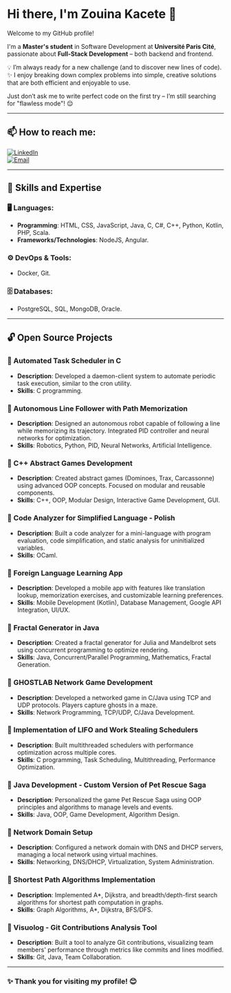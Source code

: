 # Hi there, I'm Zouina Kacete 👋

Welcome to my GitHub profile!

I'm a **Master's student** in Software Development at **Université Paris Cité**, passionate about **Full-Stack Development** – both backend and frontend.  

💡 I’m always ready for a new challenge (and to discover new lines of code).  
✨ I enjoy breaking down complex problems into simple, creative solutions that are both efficient and enjoyable to use.  

Just don’t ask me to write perfect code on the first try – I’m still searching for "flawless mode"! 😌  

---

## 📫 How to reach me:
[![LinkedIn](https://img.shields.io/badge/LinkedIn-Profile-blue?logo=linkedin)](https://www.linkedin.com/in/zouina-kacete)  
[![Email](https://img.shields.io/badge/Email-kacetezouina@outlook.fr-red)](mailto:kacetezouina@outlook.fr)

---

## 🌟 Skills and Expertise

### 🖥️ Languages:
- **Programming**: HTML, CSS, JavaScript, Java, C, C#, C++, Python, Kotlin, PHP, Scala.
- **Frameworks/Technologies**: NodeJS, Angular.

### ⚙️ DevOps & Tools:
- Docker, Git.

### 🗄️ Databases:
- PostgreSQL, SQL, MongoDB, Oracle.

---

## 🔓 Open Source Projects

### 📌 Automated Task Scheduler in C  
- **Description**: Developed a daemon-client system to automate periodic task execution, similar to the cron utility.  
- **Skills**: C programming.  

### 📌 Autonomous Line Follower with Path Memorization  
- **Description**: Designed an autonomous robot capable of following a line while memorizing its trajectory. Integrated PID controller and neural networks for optimization.  
- **Skills**: Robotics, Python, PID, Neural Networks, Artificial Intelligence.  

### 📌 C++ Abstract Games Development  
- **Description**: Created abstract games (Dominoes, Trax, Carcassonne) using advanced OOP concepts. Focused on modular and reusable components.  
- **Skills**: C++, OOP, Modular Design, Interactive Game Development, GUI.  

### 📌 Code Analyzer for Simplified Language - Polish  
- **Description**: Built a code analyzer for a mini-language with program evaluation, code simplification, and static analysis for uninitialized variables.  
- **Skills**: OCaml.  

### 📌 Foreign Language Learning App  
- **Description**: Developed a mobile app with features like translation lookup, memorization exercises, and customizable learning preferences.  
- **Skills**: Mobile Development (Kotlin), Database Management, Google API Integration, UI/UX.  

### 📌 Fractal Generator in Java  
- **Description**: Created a fractal generator for Julia and Mandelbrot sets using concurrent programming to optimize rendering.  
- **Skills**: Java, Concurrent/Parallel Programming, Mathematics, Fractal Generation.  

### 📌 GHOSTLAB Network Game Development  
- **Description**: Developed a networked game in C/Java using TCP and UDP protocols. Players capture ghosts in a maze.  
- **Skills**: Network Programming, TCP/UDP, C/Java Development.  

### 📌 Implementation of LIFO and Work Stealing Schedulers  
- **Description**: Built multithreaded schedulers with performance optimization across multiple cores.  
- **Skills**: C programming, Task Scheduling, Multithreading, Performance Optimization.  

### 📌 Java Development - Custom Version of Pet Rescue Saga  
- **Description**: Personalized the game Pet Rescue Saga using OOP principles and algorithms to manage levels and events.  
- **Skills**: Java, OOP, Game Development, Algorithm Design.  

### 📌 Network Domain Setup  
- **Description**: Configured a network domain with DNS and DHCP servers, managing a local network using virtual machines.  
- **Skills**: Networking, DNS/DHCP, Virtualization, System Administration.  

### 📌 Shortest Path Algorithms Implementation  
- **Description**: Implemented A*, Dijkstra, and breadth/depth-first search algorithms for shortest path computation in graphs.  
- **Skills**: Graph Algorithms, A*, Dijkstra, BFS/DFS.  

### 📌 Visuolog - Git Contributions Analysis Tool  
- **Description**: Built a tool to analyze Git contributions, visualizing team members' performance through metrics like commits and lines modified.  
- **Skills**: Git, Java, Team Collaboration.


---

### ✨ Thank you for visiting my profile! 😊
